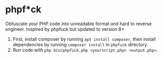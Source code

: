 # phpf*ck

Obfuscate your PHP code into unreadable format and hard to reverse engineer. Inspired by phpfuck but updated to version 8+

1. First, install composer by running `apt install composer`, then install dependencies by running `composer install` in `phpfuck` directory.
2. Run code with `php bin/phpfuck.php <yourscript.php> <output.php>`.
